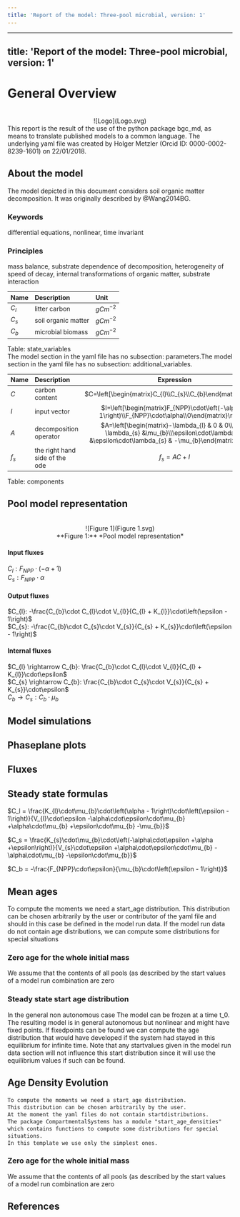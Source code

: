 ```yaml
---
title: 'Report of the model: Three-pool microbial, version: 1'
---
```

  
  
---
title: 'Report of the model: Three-pool microbial, version: 1'
---
  
  
# General Overview  
  

<br>
<center>
![Logo](Logo.svg)
</center>
This report is the result of the use of the python package bgc_md, as means to translate published models to a common language.  The underlying yaml file was created by Holger Metzler (Orcid ID: 0000-0002-8239-1601) on 22/01/2018.  
  
  
  
## About the model  
  
The model depicted in this document considers soil organic matter decomposition. It was originally described by @Wang2014BG.  
  
  
  
### Keywords  
  
differential equations, nonlinear, time invariant
  
  
### Principles  
  
mass balance, substrate dependence of decomposition, heterogeneity of speed of decay, internal transformations of organic matter, substrate interaction
  
  
Name|Description|Unit  
:-----|:-----|:-----  
$C_{l}$|litter carbon|$g C m^{-2}$  
$C_{s}$|soil organic matter|$g C m^{-2}$  
$C_{b}$|microbial biomass|$g C m^{-2}$  
  Table: state_variables  
The model section in the yaml file has no subsection: parameters.The model section in the yaml file has no subsection: additional_variables.  
  
Name|Description|Expression  
:-----|:-----|:-----:  
$C$|carbon content|$C=\left[\begin{matrix}C_{l}\\C_{s}\\C_{b}\end{matrix}\right]$  
$I$|input vector|$I=\left[\begin{matrix}F_{NPP}\cdot\left(-\alpha + 1\right)\\F_{NPP}\cdot\alpha\\0\end{matrix}\right]$  
$A$|decomposition operator|$A=\left[\begin{matrix}-\lambda_{l} & 0 & 0\\0 & -\lambda_{s} &\mu_{b}\\\epsilon\cdot\lambda_{l} &\epsilon\cdot\lambda_{s} & -\mu_{b}\end{matrix}\right]$  
$f_{s}$|the right hand side of the ode|$f_{s}=A C + I$  
  Table: components  
  
  
## Pool model representation  
  

<br>
<center>
![Figure 1](Figure 1.svg)<br>**Figure 1:** *Pool model representation*<br>
</center>
  
  
#### Input fluxes  
  
$C_{l}: F_{NPP}\cdot\left(-\alpha + 1\right)$  
$C_{s}: F_{NPP}\cdot\alpha$  

  
  
#### Output fluxes  
  
$C_{l}: -\frac{C_{b}\cdot C_{l}\cdot V_{l}}{C_{l} + K_{l}}\cdot\left(\epsilon - 1\right)$  
$C_{s}: -\frac{C_{b}\cdot C_{s}\cdot V_{s}}{C_{s} + K_{s}}\cdot\left(\epsilon - 1\right)$  

  
  
#### Internal fluxes  
  
$C_{l} \rightarrow C_{b}: \frac{C_{b}\cdot C_{l}\cdot V_{l}}{C_{l} + K_{l}}\cdot\epsilon$  
$C_{s} \rightarrow C_{b}: \frac{C_{b}\cdot C_{s}\cdot V_{s}}{C_{s} + K_{s}}\cdot\epsilon$  
$C_{b} \rightarrow C_{s}: C_{b}\cdot\mu_{b}$  
  
  
  
  
## Model simulations  
  
  
  
  
  
## Phaseplane plots  
  
  
  
  
  
## Fluxes  
  
  
  
## Steady state formulas  
  
$C_l = \frac{K_{l}\cdot\mu_{b}\cdot\left(\alpha - 1\right)\cdot\left(\epsilon - 1\right)}{V_{l}\cdot\epsilon -\alpha\cdot\epsilon\cdot\mu_{b} +\alpha\cdot\mu_{b} +\epsilon\cdot\mu_{b} -\mu_{b}}$  
  
  
  
$C_s = \frac{K_{s}\cdot\mu_{b}\cdot\left(-\alpha\cdot\epsilon +\alpha +\epsilon\right)}{V_{s}\cdot\epsilon +\alpha\cdot\epsilon\cdot\mu_{b} -\alpha\cdot\mu_{b} -\epsilon\cdot\mu_{b}}$  
  
  
  
$C_b = -\frac{F_{NPP}\cdot\epsilon}{\mu_{b}\cdot\left(\epsilon - 1\right)}$  
  
  
  
  
  
  
  
## Mean ages  
  
To compute the moments we need a start_age distribution.  This distribution can be chosen arbitrarily by the user or contributor of the yaml file and should in this case be defined in the model run data.  If the model run data do not contain age distributions, we can compute some distributions for special situations  
  
### Zero age for the whole initial mass  
  
We assume that the contents of all pools (as described by the start values of a model run combination are zero  
  
### Steady state start age distribution   
  
In the general non autonomous case The model can be frozen at a time t_0. The resulting model is in general autonomous but nonlinear and might have fixed points. If fixedpoints can be found we can compute the age distribution that would have developed if the system had stayed in this equilibrium for infinite time. Note that any startvalues given in the model run data section will not influence this start distribution since it will use the equilibrium values if such can be found.  
  
  
  
## Age Density Evolution  
  

    To compute the moments we need a start_age distribution.  
    This distribution can be chosen arbitrarily by the user.
    At the moment the yaml files do not contain startdistributions.
    The package CompartmentalSystems has a module "start_age_densities"  which contains functions to compute some distributions for special situations.
    In this template we use only the simplest ones.  
  
### Zero age for the whole initial mass  
  
We assume that the contents of all pools (as described by the start values of a model run combination are zero  
  
## References  
  
